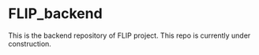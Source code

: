 # FLIP_backend
This is the backend repository of FLIP project. This repo is currently under construction.
